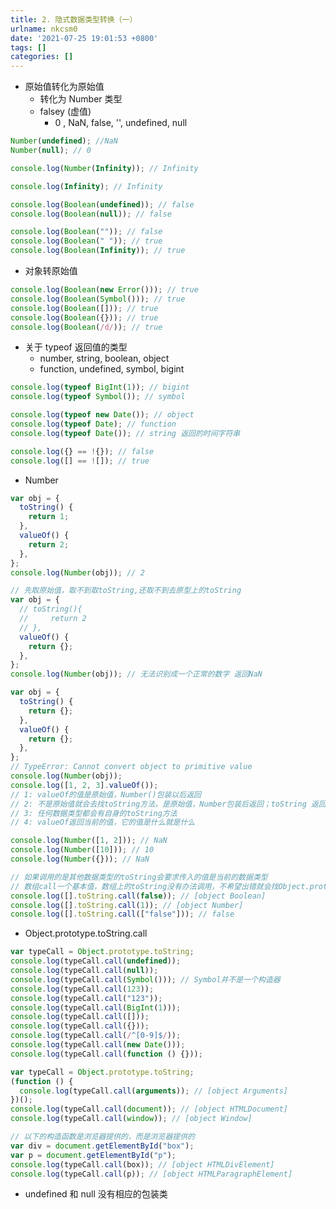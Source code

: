```yaml
---
title: 2. 隐式数据类型转换（一）
urlname: nkcsm0
date: '2021-07-25 19:01:53 +0800'
tags: []
categories: []
---
```


- 原始值转化为原始值
  - 转化为 Number 类型
  - falsey (虚值)
    - 0 , NaN, false, '', undefined, null

```javascript
Number(undefined); //NaN
Number(null); // 0

console.log(Number(Infinity)); // Infinity

console.log(Infinity); // Infinity
```

```javascript
console.log(Boolean(undefined)); // false
console.log(Boolean(null)); // false

console.log(Boolean("")); // false
console.log(Boolean(" ")); // true
console.log(Boolean(Infinity)); // true
```

- 对象转原始值

```javascript
console.log(Boolean(new Error())); // true
console.log(Boolean(Symbol())); // true
console.log(Boolean([])); // true
console.log(Boolean({})); // true
console.log(Boolean(/d/)); // true
```

- 关于 typeof 返回值的类型
  - number, string, boolean, object
  - function, undefined, symbol, bigint

```javascript
console.log(typeof BigInt(1)); // bigint
console.log(typeof Symbol()); // symbol
```

```javascript
console.log(typeof new Date()); // object
console.log(typeof Date); // function
console.log(typeof Date()); // string 返回的时间字符串
```

```javascript
console.log({} == !{}); // false
console.log([] == ![]); // true
```

- Number

```javascript
var obj = {
  toString() {
    return 1;
  },
  valueOf() {
    return 2;
  },
};
console.log(Number(obj)); // 2
```

```javascript
// 先取原始值，取不到取toString,还取不到去原型上的toString
var obj = {
  // toString(){
  //     return 2
  // },
  valueOf() {
    return {};
  },
};
console.log(Number(obj)); // 无法识别成一个正常的数字 返回NaN
```

```javascript
var obj = {
  toString() {
    return {};
  },
  valueOf() {
    return {};
  },
};
// TypeError: Cannot convert object to primitive value
console.log(Number(obj));
console.log([1, 2, 3].valueOf());
// 1: valueOf的值是原始值，Number()包装以后返回
// 2: 不是原始值就会去找toString方法，是原始值，Number包装后返回；toString 返回的不是原始值--->报错
// 3: 任何数据类型都会有自身的toString方法
// 4: valueOf返回当前的值，它的值是什么就是什么
```

```javascript
console.log(Number([1, 2])); // NaN
console.log(Number([10])); // 10
console.log(Number({})); // NaN
```

```javascript
// 如果调用的是其他数据类型的toString会要求传入的值是当前的数据类型
// 数组call一个基本值，数组上的toString没有办法调用，不希望出错就会找Object.prototype.toString
console.log([].toString.call(false)); // [object Boolean]
console.log([].toString.call(1)); // [object Number]
console.log([].toString.call(["false"])); // false
```

- Object.prototype.toString.call

```javascript
var typeCall = Object.prototype.toString;
console.log(typeCall.call(undefined));
console.log(typeCall.call(null));
console.log(typeCall.call(Symbol())); // Symbol并不是一个构造器
console.log(typeCall.call(123));
console.log(typeCall.call("123"));
console.log(typeCall.call(BigInt(1)));
console.log(typeCall.call([]));
console.log(typeCall.call({}));
console.log(typeCall.call(/^[0-9]$/));
console.log(typeCall.call(new Date()));
console.log(typeCall.call(function () {}));
```

```javascript
var typeCall = Object.prototype.toString;
(function () {
  console.log(typeCall.call(arguments)); // [object Arguments]
})();
console.log(typeCall.call(document)); // [object HTMLDocument]
console.log(typeCall.call(window)); // [object Window]

// 以下的构造函数是浏览器提供的，而是浏览器提供的
var div = document.getElementById("box");
var p = document.getElementById("p");
console.log(typeCall.call(box)); // [object HTMLDivElement]
console.log(typeCall.call(p)); // [object HTMLParagraphElement]
```

- undefined 和 null 没有相应的包装类
